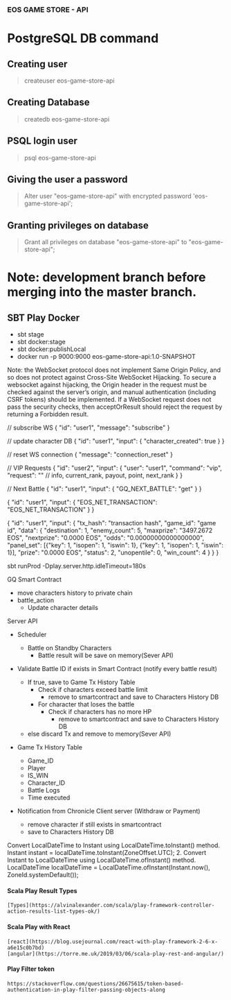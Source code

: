 ### EOS GAME STORE - API

# PostgreSQL DB command

## Creating user

> createuser eos-game-store-api

## Creating Database

> createdb eos-game-store-api

## PSQL login user

> psql eos-game-store-api

## Giving the user a password

> Alter user "eos-game-store-api" with encrypted password 'eos-game-store-api';

## Granting privileges on database

> Grant all privileges on database "eos-game-store-api" to "eos-game-store-api";

# Note: development branch before merging into the master branch.


## SBT Play Docker
- sbt stage
- sbt docker:stage
- sbt docker:publishLocal
- docker run -p 9000:9000 eos-game-store-api:1.0-SNAPSHOT

Note: the WebSocket protocol does not implement Same Origin Policy, and so does not protect against Cross-Site WebSocket Hijacking. To secure a websocket against hijacking, the Origin header in the request must be checked against the server’s origin, and manual authentication (including CSRF tokens) should be implemented. If a WebSocket request does not pass the security checks, then acceptOrResult should reject the request by returning a Forbidden result.

// subscribe WS
{
	"id": "user1",
	"message": "subscribe"
}

// update character DB
{
  "id": "user1",
  "input": {
  	"character_created": true
  }
}

// reset WS connection
{
	"message": "connection_reset"
}

// VIP Requests
{
  "id": "user2",
  "input": {
  	"user": "user1",
  	"command": "vip",
  	"request": "" //  info, current_rank, payout, point, next_rank
  }
}

// Next Battle
{
  "id": "user1",
  "input": {
    "GQ_NEXT_BATTLE": "get"
  }
}

<!-- oes net transaction -->
{
  "id": "user1",
  "input": {
    "EOS_NET_TRANSACTION": "EOS_NET_TRANSACTION"
  }
}
<!-- TH game result -->
{
  "id": "user1",
  "input": {
    "tx_hash": "transaction hash",
    "game_id": "game id",
    "data": {
       "destination": 1,
      "enemy_count": 5,
      "maxprize": "3497.2672 EOS",
      "nextprize": "0.0000 EOS",
      "odds": "0.00000000000000000",
      "panel_set": [{"key": 1, "isopen": 1, "iswin": 1}, {"key": 1, "isopen": 1, "iswin": 1}],
      "prize": "0.0000 EOS",
      "status": 2,
      "unopentile": 0,
      "win_count": 4
    }
  }
}

sbt runProd -Dplay.server.http.idleTimeout=180s



GQ Smart Contract
  - move characters history to private chain
  - battle_action
    - Update character details

Server API
  - Scheduler
    - Battle on Standby Characters
      - Battle result will be save on memory(Sever API)

  - Validate Battle ID if exists in Smart Contract (notify every battle result)
    - If true, save to Game Tx History Table
      - Check if characters exceed battle limit
        - remove to smartcontract and save to Characters History DB
      - For character that loses the battle
        - Check if characters has no more HP
          - remove to smartcontract and save to Characters History DB
    - else discard Tx and remove to memory(Sever API)

  - Game Tx History Table
    - Game_ID
    - Player
    - IS_WIN
    - Character_ID
    - Battle Logs
    - Time executed

  - Notification from Chronicle Client server (Withdraw or Payment)
    - remove character if still exists in smartcontract
    - save to Characters History DB




Convert LocalDateTime to Instant using LocalDateTime.toInstant() method.
Instant instant = localDateTime.toInstant(ZoneOffset.UTC); 2. Convert Instant to LocalDateTime using LocalDateTime.ofInstant() method.
LocalDateTime localDateTime = LocalDateTime.ofInstant(Instant.now(), ZoneId.systemDefault());

#### Scala Play Result Types
    [Types](https://alvinalexander.com/scala/play-framework-controller-action-results-list-types-ok/)
#### Scala Play with React

    [react](https://blog.usejournal.com/react-with-play-framework-2-6-x-a6e15c0b7bd)
    [angular](https://torre.me.uk/2019/03/06/scala-play-rest-and-angular/)

#### Play Filter token
    https://stackoverflow.com/questions/26675615/token-based-authentication-in-play-filter-passing-objects-along